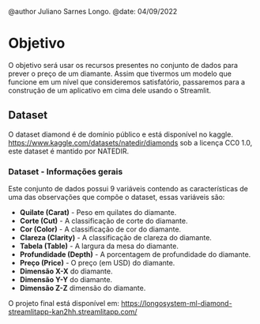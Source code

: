 @author Juliano Sarnes Longo.
@date: 04/09/2022

# Objetivo
O objetivo será usar os recursos presentes no conjunto de dados 
para prever o preço de um diamante. Assim que tivermos um modelo 
que funcione em um nível que consideremos satisfatório, passaremos 
para a construção de um aplicativo em cima dele usando o Streamlit.

## Dataset
O dataset diamond é de domínio público e está disponível no kaggle.
https://www.kaggle.com/datasets/natedir/diamonds sob a licença CC0 1.0, 
este dataset é mantido por NATEDIR.

### Dataset - Informações gerais
Este conjunto de dados possui 9 variáveis contendo as características de 
uma das observações que compõe o dataset, essas variáveis são:

- **Quilate (Carat)** - Peso em quilates do diamante.
- **Corte (Cut)** - A classificação de corte do diamante.
- **Cor (Color)** - A classificação de cor do diamante.
- **Clareza (Clarity)** - A classificação de clareza do diamante.
- **Tabela (Table)** - A largura da mesa do diamante.
- **Profundidade (Depth)** - A porcentagem de profundidade do diamante.
- **Preço (Price)** - O preço (em USD) do diamante.
- **Dimensão X-X** do diamante.
- **Dimensão Y-Y** do diamante.
- **Dimensão Z-Z** dimensão do diamante.

O projeto final está disponível em: 
https://longosystem-ml-diamond-streamlitapp-kan2hh.streamlitapp.com/







